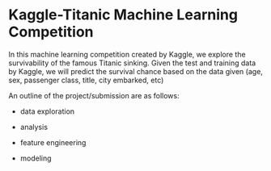 # Kaggle-Titanic Machine Learning Competition

In this machine learning competition created by Kaggle, we explore the survivability of the famous Titanic sinking. Given the test and training data by Kaggle, we will predict the survival chance based on the data given (age, sex, passenger class, title, city embarked, etc)

An outline of the project/submission are as follows:

- data exploration

- analysis

- feature engineering

- modeling
